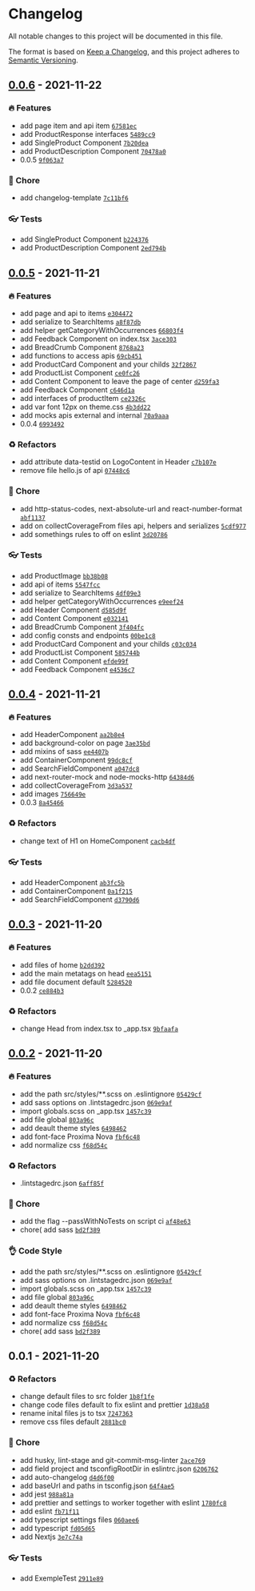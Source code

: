# Changelog
All notable changes to this project will be documented in this file.

The format is based on [Keep a Changelog](https://keepachangelog.com/en/1.0.0/),
and this project adheres to [Semantic Versioning](https://semver.org/spec/v2.0.0.html).

## [0.0.6](https://github.com/rafaelcr1dev/ml-front-end-challenge/compare/0.0.5...0.0.6) - 2021-11-22




### 🔥 Features

-  add page item and api item [`67581ec`](https://github.com/rafaelcr1dev/ml-front-end-challenge/commit/67581ecb43d077b2815ff78f5bea6a65c2bfa24b)
-  add ProductResponse interfaces [`5489cc9`](https://github.com/rafaelcr1dev/ml-front-end-challenge/commit/5489cc941c3efab4ab6317a6841ea84346204a69)
-  add SingleProduct Component [`7b20dea`](https://github.com/rafaelcr1dev/ml-front-end-challenge/commit/7b20deaf3a9b726c3f328d1f0f4e6cc09545b8e4)
-  add ProductDescription Component [`70478a0`](https://github.com/rafaelcr1dev/ml-front-end-challenge/commit/70478a088c79519d03c2d7abe92c8b53346ada39)
-  0.0.5 [`9f063a7`](https://github.com/rafaelcr1dev/ml-front-end-challenge/commit/9f063a7a6aafc32f38032f3235ad6863406420ab)





### 🏡 Chore

-  add changelog-template [`7c11bf6`](https://github.com/rafaelcr1dev/ml-front-end-challenge/commit/7c11bf6abf3ddb79ffcdebe6d492bc39c965f177)



### 👓 Tests

-  add SingleProduct Component [`b224376`](https://github.com/rafaelcr1dev/ml-front-end-challenge/commit/b2243765aa78346a8361db9bfb3e2bbe4d9d5669)
-  add ProductDescription Component [`2ed794b`](https://github.com/rafaelcr1dev/ml-front-end-challenge/commit/2ed794b62459a782f1f1039c282da9a28db2f3a2)

## [0.0.5](https://github.com/rafaelcr1dev/ml-front-end-challenge/compare/0.0.4...0.0.5) - 2021-11-21




### 🔥 Features

-  add page and api to items [`e304472`](https://github.com/rafaelcr1dev/ml-front-end-challenge/commit/e3044720c6b803c6c699641cfd26f6ce2c0f0c92)
-  add serialize to SearchItems [`a8f87db`](https://github.com/rafaelcr1dev/ml-front-end-challenge/commit/a8f87dbea18926bc82c5c1112d53b4739474456f)
-  add helper getCategoryWithOccurrences [`66803f4`](https://github.com/rafaelcr1dev/ml-front-end-challenge/commit/66803f4ae4b64c45bd9d2047314384812c3fe81b)
-  add Feedback Component on index.tsx [`3ace303`](https://github.com/rafaelcr1dev/ml-front-end-challenge/commit/3ace30330625d79e8cb1895b977c2fe5fcb229d0)
-  add BreadCrumb Component [`8768a23`](https://github.com/rafaelcr1dev/ml-front-end-challenge/commit/8768a23ba8c7af09864e0d6e348475d8d41c2181)
-  add functions to access apis [`69cb451`](https://github.com/rafaelcr1dev/ml-front-end-challenge/commit/69cb451f9e3b3d47c3cff6bc11c5b39d8a3514b8)
-  add ProductCard Component and your childs [`32f2867`](https://github.com/rafaelcr1dev/ml-front-end-challenge/commit/32f2867485540050b461fb24193a61a41b7d73d1)
-  add ProductList Component [`ce0fc26`](https://github.com/rafaelcr1dev/ml-front-end-challenge/commit/ce0fc26fc2c705ff8f32bf450ccacd9962f48d13)
-  add Content Component to leave the page of center [`d259fa3`](https://github.com/rafaelcr1dev/ml-front-end-challenge/commit/d259fa37f132249aab434a2b8d8b931688d938a0)
-  add Feedback Component [`c646d1a`](https://github.com/rafaelcr1dev/ml-front-end-challenge/commit/c646d1a46b05666e5c99f488c0e1acb8951c989a)
-  add interfaces of productItem [`ce2326c`](https://github.com/rafaelcr1dev/ml-front-end-challenge/commit/ce2326ca56dce858bc73416bb1fcd4f7bc9b92ab)
-  add var font 12px on theme.css [`4b3dd22`](https://github.com/rafaelcr1dev/ml-front-end-challenge/commit/4b3dd22591572999f28db4e2f3fd2977f0eaccdc)
-  add mocks apis external and internal [`70a9aaa`](https://github.com/rafaelcr1dev/ml-front-end-challenge/commit/70a9aaa39c0c028fd0b6c97306e3f36785e7e1bb)
-  0.0.4 [`6993492`](https://github.com/rafaelcr1dev/ml-front-end-challenge/commit/6993492e396d2959fd986523d87aa26022099d04)

### ♻ Refactors

-  add attribute data-testid on LogoContent in Header [`c7b107e`](https://github.com/rafaelcr1dev/ml-front-end-challenge/commit/c7b107e097fe31b3583a38be9029f31269f313f7)
-  remove file hello.js of api [`07448c6`](https://github.com/rafaelcr1dev/ml-front-end-challenge/commit/07448c631181ad60582b0b6679e97c54129d34c9)




### 🏡 Chore

-  add http-status-codes, next-absolute-url and react-number-format [`abf1137`](https://github.com/rafaelcr1dev/ml-front-end-challenge/commit/abf11372ef3f3c6d163fd0cdd55d4730ac19f692)
-  add on collectCoverageFrom files api, helpers and serializes [`5cdf977`](https://github.com/rafaelcr1dev/ml-front-end-challenge/commit/5cdf977f22a969916e5b9b7a20ed24268aa4f906)
-  add somethings rules to off on eslint [`3d20786`](https://github.com/rafaelcr1dev/ml-front-end-challenge/commit/3d207861c13d8d23137d94eba717edeb4ef5fcdb)



### 👓 Tests

-  add ProductImage [`bb38b08`](https://github.com/rafaelcr1dev/ml-front-end-challenge/commit/bb38b082e74fb0cad526f1477228199f9e61336e)
-  add api of items [`5547fcc`](https://github.com/rafaelcr1dev/ml-front-end-challenge/commit/5547fcc22c0e62dee69efff4e10f844e51238635)
-  add serialize to SearchItems [`4df09e3`](https://github.com/rafaelcr1dev/ml-front-end-challenge/commit/4df09e35946b3a6e883b23fd9121d40c52595bc1)
-  add helper getCategoryWithOccurrences [`e9eef24`](https://github.com/rafaelcr1dev/ml-front-end-challenge/commit/e9eef240197eac5a53e45424f512c3227f37b5d4)
-  add Header Component [`d585d9f`](https://github.com/rafaelcr1dev/ml-front-end-challenge/commit/d585d9f526c309dc305dbb653e7362c22e474aaa)
-  add Content Component [`e032141`](https://github.com/rafaelcr1dev/ml-front-end-challenge/commit/e032141aecba9b5e4b6a3ca1ef42c33668c35d57)
-  add BreadCrumb Component [`3f404fc`](https://github.com/rafaelcr1dev/ml-front-end-challenge/commit/3f404fc3a5997ab196952fb12c06d375a63d6b71)
-  add config consts and endpoints [`00be1c8`](https://github.com/rafaelcr1dev/ml-front-end-challenge/commit/00be1c80131f0913638639ea21d1ac2da6f11238)
-  add ProductCard Component and your childs [`c03c034`](https://github.com/rafaelcr1dev/ml-front-end-challenge/commit/c03c034cca8869a69e630af9b0f8e5430b511b0b)
-  add ProductList Component [`585744b`](https://github.com/rafaelcr1dev/ml-front-end-challenge/commit/585744b51c871464ecdaee07b7d234ba96d6a220)
-  add Content Component [`efde99f`](https://github.com/rafaelcr1dev/ml-front-end-challenge/commit/efde99f57b503b16d1532dc0e28bc29dd96d1233)
-  add Feedback Component [`e4536c7`](https://github.com/rafaelcr1dev/ml-front-end-challenge/commit/e4536c7d5d57bcf0627d36344eb784b7dda7f3e9)

## [0.0.4](https://github.com/rafaelcr1dev/ml-front-end-challenge/compare/0.0.3...0.0.4) - 2021-11-21




### 🔥 Features

-  add HeaderComponent [`aa2b8e4`](https://github.com/rafaelcr1dev/ml-front-end-challenge/commit/aa2b8e4932279aa0c0e85f09013fc7b74c0efd58)
-  add background-color on page [`3ae35bd`](https://github.com/rafaelcr1dev/ml-front-end-challenge/commit/3ae35bde984fcd091713c585b61c330edcdd0a45)
-  add mixins of sass [`ee4407b`](https://github.com/rafaelcr1dev/ml-front-end-challenge/commit/ee4407b9384b3c68a43d7c149ca760af280f4ed0)
-  add ContainerComponent [`99dc8cf`](https://github.com/rafaelcr1dev/ml-front-end-challenge/commit/99dc8cf188b1163cb8e241e6d5cc17acd0dc5836)
-  add SearchFieldComponent [`a047dc8`](https://github.com/rafaelcr1dev/ml-front-end-challenge/commit/a047dc8a4ecc2b72493b0367c5b7e3e15bdf05c8)
-  add next-router-mock and node-mocks-http [`64384d6`](https://github.com/rafaelcr1dev/ml-front-end-challenge/commit/64384d679ea5410f251948212e0dac7ee30bd1f1)
-  add collectCoverageFrom [`3d3a537`](https://github.com/rafaelcr1dev/ml-front-end-challenge/commit/3d3a5378b1b48aba860b3c2b6f33108a73a6c341)
-  add images [`756649e`](https://github.com/rafaelcr1dev/ml-front-end-challenge/commit/756649efa7d07d8e45735e4634d2393231fb60e4)
-  0.0.3 [`8a45466`](https://github.com/rafaelcr1dev/ml-front-end-challenge/commit/8a454666d3703eb030f161fb3078b84419e1ea0e)

### ♻ Refactors

-  change text of H1 on HomeComponent [`cacb4df`](https://github.com/rafaelcr1dev/ml-front-end-challenge/commit/cacb4df104a481f499eb92b0490df7731cc487bc)







### 👓 Tests

-  add HeaderComponent [`ab3fc5b`](https://github.com/rafaelcr1dev/ml-front-end-challenge/commit/ab3fc5bb97ebd85df4a160bdb9515f664ec2b171)
-  add ContainerComponent [`0a1f215`](https://github.com/rafaelcr1dev/ml-front-end-challenge/commit/0a1f215a86de37159b2e25c574b3376a608018ce)
-  add SearchFieldComponent [`d3790d6`](https://github.com/rafaelcr1dev/ml-front-end-challenge/commit/d3790d61a110de295816dbe5cd8cfa77f6dc3f56)

## [0.0.3](https://github.com/rafaelcr1dev/ml-front-end-challenge/compare/0.0.2...0.0.3) - 2021-11-20




### 🔥 Features

-  add files of home [`b2dd392`](https://github.com/rafaelcr1dev/ml-front-end-challenge/commit/b2dd392f003e5e9c52c9bdb71e34d84f7fbd00d1)
-  add the main metatags on head [`eea5151`](https://github.com/rafaelcr1dev/ml-front-end-challenge/commit/eea515173a3fd1099725ee81d7e67efd84a93d38)
-  add file document default [`5284520`](https://github.com/rafaelcr1dev/ml-front-end-challenge/commit/52845206ee9c07b750769e3862e9e7dd6ac6dc8b)
-  0.0.2 [`ce884b3`](https://github.com/rafaelcr1dev/ml-front-end-challenge/commit/ce884b3974a5f97e57e29b527f5ca0339e04c099)

### ♻ Refactors

-  change Head from index.tsx to _app.tsx [`9bfaafa`](https://github.com/rafaelcr1dev/ml-front-end-challenge/commit/9bfaafae394929447c7446694eacd13cc5d5d0cf)








## [0.0.2](https://github.com/rafaelcr1dev/ml-front-end-challenge/compare/0.0.1...0.0.2) - 2021-11-20




### 🔥 Features

-  add the path src/styles/**.scss on .eslintignore [`05429cf`](https://github.com/rafaelcr1dev/ml-front-end-challenge/commit/05429cf60c94375f25cd5ffc434b1833b13ca3b9)
-  add sass options on .lintstagedrc.json [`069e9af`](https://github.com/rafaelcr1dev/ml-front-end-challenge/commit/069e9afb22ee4e6fdcfd97592197687e8d2760cc)
-  import globals.scss on _app.tsx [`1457c39`](https://github.com/rafaelcr1dev/ml-front-end-challenge/commit/1457c39deb815614ac03da53719d1a47715a08db)
-  add file global [`803a96c`](https://github.com/rafaelcr1dev/ml-front-end-challenge/commit/803a96c83ea0cf1233a10cd16161a2eebe28486a)
-  add deault theme styles [`6498462`](https://github.com/rafaelcr1dev/ml-front-end-challenge/commit/64984627910d57f7cec27160aad8e792942d6027)
-  add font-face Proxima Nova [`fbf6c48`](https://github.com/rafaelcr1dev/ml-front-end-challenge/commit/fbf6c4825085f21edbaeefccc657655eaf5c6e06)
-  add normalize css [`f68d54c`](https://github.com/rafaelcr1dev/ml-front-end-challenge/commit/f68d54cb885b911388251638f9e8d5996db3ed96)

### ♻ Refactors

-  .lintstagedrc.json [`6aff85f`](https://github.com/rafaelcr1dev/ml-front-end-challenge/commit/6aff85fd5fa8d11362d3949afc6cede94db16798)




### 🏡 Chore

-  add the flag --passWithNoTests on script ci [`af48e63`](https://github.com/rafaelcr1dev/ml-front-end-challenge/commit/af48e63b5cf3726d35adef4f0c9fb7cb64b2d1a8)
- chore( add sass [`bd2f389`](https://github.com/rafaelcr1dev/ml-front-end-challenge/commit/bd2f3895644ee6c62afced2430d8652764d16c79)

### 👌 Code Style

-  add the path src/styles/**.scss on .eslintignore [`05429cf`](https://github.com/rafaelcr1dev/ml-front-end-challenge/commit/05429cf60c94375f25cd5ffc434b1833b13ca3b9)
-  add sass options on .lintstagedrc.json [`069e9af`](https://github.com/rafaelcr1dev/ml-front-end-challenge/commit/069e9afb22ee4e6fdcfd97592197687e8d2760cc)
-  import globals.scss on _app.tsx [`1457c39`](https://github.com/rafaelcr1dev/ml-front-end-challenge/commit/1457c39deb815614ac03da53719d1a47715a08db)
-  add file global [`803a96c`](https://github.com/rafaelcr1dev/ml-front-end-challenge/commit/803a96c83ea0cf1233a10cd16161a2eebe28486a)
-  add deault theme styles [`6498462`](https://github.com/rafaelcr1dev/ml-front-end-challenge/commit/64984627910d57f7cec27160aad8e792942d6027)
-  add font-face Proxima Nova [`fbf6c48`](https://github.com/rafaelcr1dev/ml-front-end-challenge/commit/fbf6c4825085f21edbaeefccc657655eaf5c6e06)
-  add normalize css [`f68d54c`](https://github.com/rafaelcr1dev/ml-front-end-challenge/commit/f68d54cb885b911388251638f9e8d5996db3ed96)
- chore( add sass [`bd2f389`](https://github.com/rafaelcr1dev/ml-front-end-challenge/commit/bd2f3895644ee6c62afced2430d8652764d16c79)



## 0.0.1 - 2021-11-20





### ♻ Refactors

-  change default files to src folder [`1b8f1fe`](https://github.com/rafaelcr1dev/ml-front-end-challenge/commit/1b8f1fe3036c2456eb969d59b4c029c7fe118382)
-  change code files default to fix eslint and prettier [`1d38a58`](https://github.com/rafaelcr1dev/ml-front-end-challenge/commit/1d38a58a78591f086b2ba7bdcd40207acd5ae958)
-  rename inital files js to tsx [`7247363`](https://github.com/rafaelcr1dev/ml-front-end-challenge/commit/7247363787bd0d68c3e0aee5b85bd5d014a3f777)
-  remove css files default [`2881bc0`](https://github.com/rafaelcr1dev/ml-front-end-challenge/commit/2881bc05b8512de031f97754350c5bc58a051ec7)




### 🏡 Chore

-  add husky, lint-stage and git-commit-msg-linter [`2ace769`](https://github.com/rafaelcr1dev/ml-front-end-challenge/commit/2ace76958d108d356e0d2b51ccd59b4e39e5223c)
-  add field project and tsconfigRootDir in eslintrc.json [`6206762`](https://github.com/rafaelcr1dev/ml-front-end-challenge/commit/62067621ae345478057f97049f063b713a0ef235)
-  add auto-changelog [`d4d6f00`](https://github.com/rafaelcr1dev/ml-front-end-challenge/commit/d4d6f000beed45d8a79e4884f0a3ea4adceb3059)
-  add baseUrl and paths in tsconfig.json [`64f4ae5`](https://github.com/rafaelcr1dev/ml-front-end-challenge/commit/64f4ae58d5a5e4350c1d6684216715a06031df3e)
-  add jest [`988a81a`](https://github.com/rafaelcr1dev/ml-front-end-challenge/commit/988a81a44537411c30dcd9b69db5ae9d7260a497)
-  add prettier and settings to worker together with eslint [`1780fc8`](https://github.com/rafaelcr1dev/ml-front-end-challenge/commit/1780fc8958bec123ecf6e0621acf4abe6cf0a9b4)
-  add eslint [`fb71f11`](https://github.com/rafaelcr1dev/ml-front-end-challenge/commit/fb71f1192f6ada6aa1aa441be2de83f19c48d454)
-  add typescript settings files [`060aee6`](https://github.com/rafaelcr1dev/ml-front-end-challenge/commit/060aee69f91448f5d132826fa9d6585c3bf46e90)
-  add typescript [`fd05d65`](https://github.com/rafaelcr1dev/ml-front-end-challenge/commit/fd05d657904fe567edcbc7be0ef3068ca031ab4c)
-  add Nextjs [`3e7c74a`](https://github.com/rafaelcr1dev/ml-front-end-challenge/commit/3e7c74afdc7f490d77b3db28fe66589bfcb75710)



### 👓 Tests

-  add ExempleTest [`2911e89`](https://github.com/rafaelcr1dev/ml-front-end-challenge/commit/2911e89e744d3428f9298e9193a12888eb27d64b)

